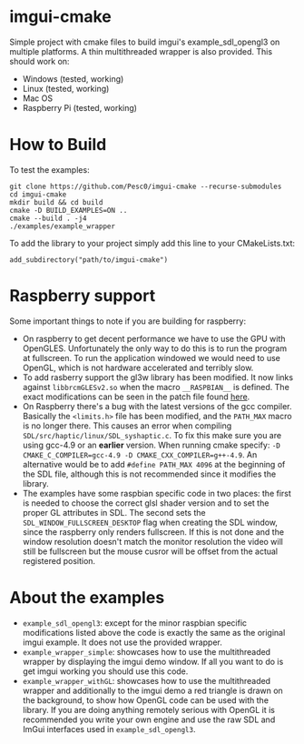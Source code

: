 # imgui-cmake

Simple project with cmake files to build imgui's example_sdl_opengl3 on multiple platforms. A thin multithreaded wrapper is also provided. This should work on:
- Windows (tested, working)
- Linux (tested, working)
- Mac OS
- Raspberry Pi (tested, working)

# How to Build

To test the examples:
```
git clone https://github.com/Pesc0/imgui-cmake --recurse-submodules
cd imgui-cmake
mkdir build && cd build
cmake -D BUILD_EXAMPLES=ON ..
cmake --build . -j4
./examples/example_wrapper
```

To add the library to your project simply add this line to your CMakeLists.txt:
```
add_subdirectory("path/to/imgui-cmake")
```

# Raspberry support

Some important things to note if you are building for raspberry:
- On raspberry to get decent performance we have to use the GPU with OpenGLES. Unfortunately the only way to do this is to run the program at fullscreen. 
To run the application windowed we would need to use OpenGL, which is not hardware accelerated and terribly slow.
- To add rasberry support the gl3w library has been modified. It now links against `libbrcmGLESv2.so` when the macro `__RASPBIAN__` is defined.
The exact modifications can be seen in the patch file found [here](https://github.com/ocornut/imgui/issues/2822#issuecomment-573319787).
- On Raspberry there's a bug with the latest versions of the gcc compiler. Basically the `<limits.h>` file has been modified, and the `PATH_MAX` macro is no longer there. 
This causes an error when compiling `SDL/src/haptic/linux/SDL_syshaptic.c`. To fix this make sure you are using gcc-4.9 or an **earlier** version. When running cmake specify: `-D CMAKE_C_COMPILER=gcc-4.9 -D CMAKE_CXX_COMPILER=g++-4.9`. An alternative would be to add `#define PATH_MAX 4096` at the beginning of the SDL file, although this is not recommended since it modifies the library.
- The examples have some raspbian specific code in two places: the first is needed to choose the correct glsl shader version and to set the proper GL attributes in SDL. The second sets the `SDL_WINDOW_FULLSCREEN_DESKTOP` flag when creating the SDL window, since the raspberry only renders fullscreen. If this is not done and the window resolution doesn't match the monitor resolution the video will still be fullscreen but the mouse cusror will be offset from the actual registered position.

# About the examples

- `example_sdl_opengl3`: except for the minor raspbian specific modifications listed above the code is exactly the same as the original imgui example. It does not use the provided wrapper.
- `example_wrapper_simple`: showcases how to use the multithreaded wrapper by displaying the imgui demo window. If all you want to do is get imgui working you should use this code.
- `example_wrapper_withGL`: showcases how to use the multithreaded wrapper and additionally to the imgui demo a red triangle is drawn on the background, to show how OpenGL code can be used with the library. If you are doing anything remotely serious with OpenGL it is recommended you write your own engine and use the raw SDL and ImGui interfaces used in `example_sdl_opengl3`.
